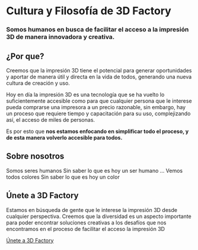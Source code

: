# Cultura y Filosofía de 3D Factory

### Somos humanos en busca de facilitar el acceso a la impresión 3D de manera innovadora y creativa.

## ¿Por que?

Creemos que la impresión 3D tiene el potencial para generar oportunidades y aportar de manera útil y directa en la vida de todos, generando una nueva cultura de creación y uso.

Hoy en día la impresión 3D es una tecnología que se ha vuelto lo suficientemente accesible como para que cualquier persona que le interese pueda comprarse una impresora a un precio razonable, sin embargo, hay un proceso que requiere tiempo y capacitación para su uso, complejizando así, el acceso de miles de personas.

Es por esto que **nos estamos enfocando en simplificar todo el proceso, y de esta manera volverlo accesible para todos.**

## Sobre nosotros

Somos seres humanos
Sin saber lo que es hoy un ser humano
...
Vemos todos colores
Sin saber lo que es hoy un color


## Únete a 3D Factory

Estamos en búsqueda de gente que le interese la impresión 3D desde cualquier perspectiva. Creemos que la diversidad es un aspecto importante para poder encontrar soluciones creativas a los desafíos que nos encontramos en el proceso de facilitar el acceso la impresión 3D

[Únete a 3D Factory]()
